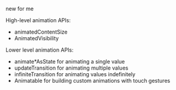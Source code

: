 new for me

High-level animation APIs:

- animatedContentSize
- AnimatedVisibility

Lower level animation APIs:

- animate*AsState for animating a single value
- updateTransition for animating multiple values
- infiniteTransition for animating values indefinitely
- Animatable for building custom animations with touch gestures
